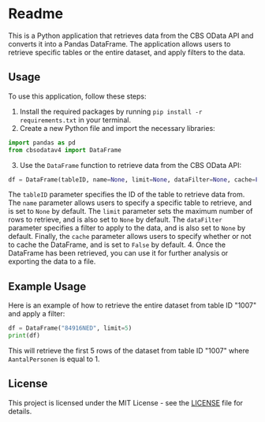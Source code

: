 # Readme

This is a Python application that retrieves data from the CBS OData API and converts it into a Pandas DataFrame. The application allows users to retrieve specific tables or the entire dataset, and apply filters to the data.

## Usage
To use this application, follow these steps:
1. Install the required packages by running `pip install -r requirements.txt` in your terminal.
2. Create a new Python file and import the necessary libraries:
```python
import pandas as pd
from cbsodatav4 import DataFrame
```
3. Use the `DataFrame` function to retrieve data from the CBS OData API:
```python
df = DataFrame(tableID, name=None, limit=None, dataFilter=None, cache=False)
```
The `tableID` parameter specifies the ID of the table to retrieve data from. The `name` parameter allows users to specify a specific table to retrieve, and is set to `None` by default. The `limit` parameter sets the maximum number of rows to retrieve, and is also set to `None` by default. The `dataFilter` parameter specifies a filter to apply to the data, and is also set to `None` by default. Finally, the `cache` parameter allows users to specify whether or not to cache the DataFrame, and is set to `False` by default.
4. Once the DataFrame has been retrieved, you can use it for further analysis or exporting the data to a file.

## Example Usage
Here is an example of how to retrieve the entire dataset from table ID "1007" and apply a filter:
```python
df = DataFrame("84916NED", limit=5)
print(df)
```
This will retrieve the first 5 rows of the dataset from table ID "1007" where `AantalPersonen` is equal to 1.

## License
This project is licensed under the MIT License - see the [LICENSE](https://github.com/[USERNAME]/[REPO_NAME]/blob/master/LICENSE) file for details.